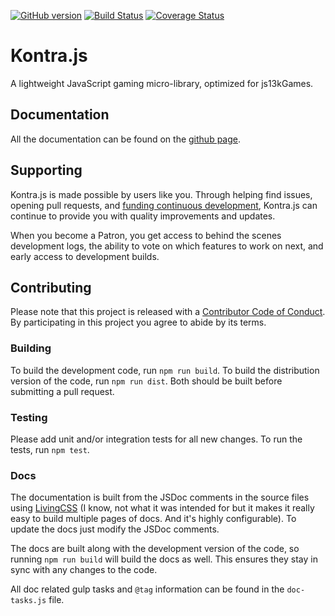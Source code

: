 [![GitHub version](https://badge.fury.io/gh/straker%2Fkontra.svg)](https://badge.fury.io/gh/straker%2Fkontra)
[![Build Status](https://travis-ci.org/straker/kontra.svg?branch=master)](https://travis-ci.org/straker/kontra)
[![Coverage Status](https://coveralls.io/repos/straker/kontra/badge.svg?branch=master&service=github)](https://coveralls.io/github/straker/kontra?branch=master)

# Kontra.js

A lightweight JavaScript gaming micro-library, optimized for js13kGames.

## Documentation

All the documentation can be found on the [github page](https://straker.github.io/kontra/).

## Supporting

Kontra.js is made possible by users like you. Through helping find issues, opening pull requests, and [funding continuous development](https://www.patreon.com/straker), Kontra.js can continue to provide you with quality improvements and updates.

When you become a Patron, you get access to behind the scenes development logs, the ability to vote on which features to work on next, and early access to development builds. 

## Contributing

Please note that this project is released with a [Contributor Code of Conduct](CODE_OF_CONDUCT.md). By participating in this project you agree to abide by its terms.

### Building

To build the development code, run `npm run build`. To build the distribution version of the code, run `npm run dist`. Both should be built before submitting a pull request.

### Testing

Please add unit and/or integration tests for all new changes. To run the tests, run `npm test`.

### Docs

The documentation is built from the JSDoc comments in the source files using [LivingCSS](https://github.com/straker/livingcss) (I know, not what it was intended for but it makes it really easy to build multiple pages of docs. And it's highly configurable). To update the docs just modify the JSDoc comments.

The docs are built along with the development version of the code, so running `npm run build` will build the docs as well. This ensures they stay in sync with any changes to the code.

All doc related gulp tasks and `@tag` information can be found in the `doc-tasks.js` file.